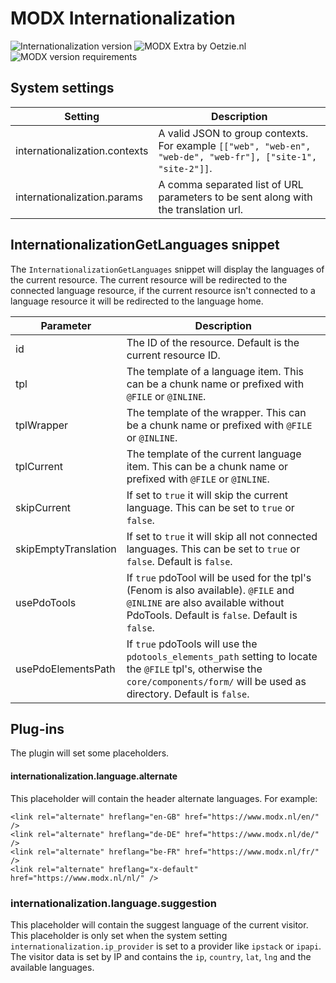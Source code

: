 # MODX Internationalization
![Internationalization version](https://img.shields.io/badge/version-1.0.1-blue.svg) ![MODX Extra by Oetzie.nl](https://img.shields.io/badge/checked%20by-oetzie-blue.svg) ![MODX version requirements](https://img.shields.io/badge/modx%20version%20requirement-2.4%2B-brightgreen.svg)

## System settings

| Setting                  | Description                                                                  |
|----------------------------|------------------------------------------------------------------------------|
| internationalization.contexts | A valid JSON to group contexts. For example `[["web", "web-en", "web-de", "web-fr"], ["site-1", "site-2"]]`. |
| internationalization.params | A comma separated list of URL parameters to be sent along with the translation url. |

## InternationalizationGetLanguages snippet

The `InternationalizationGetLanguages` snippet will display the languages of the current resource. The current resource will
be redirected to the connected language resource, if the current resource isn't connected to a language resource it will be redirected
to the language home.

| Parameter                  | Description                                                                  |
|----------------------------|------------------------------------------------------------------------------|
| id | The ID of the resource. Default is the current resource ID. |
| tpl | The template of a language item. This can be a chunk name or prefixed with `@FILE` or `@INLINE`. |
| tplWrapper | The template of the wrapper. This can be a chunk name or prefixed with `@FILE` or `@INLINE`. |
| tplCurrent | The template of the current language item. This can be a chunk name or prefixed with `@FILE` or `@INLINE`. |
| skipCurrent | If set to `true` it will skip the current language. This can be set to `true` or `false`. |
| skipEmptyTranslation | If set to `true` it will skip all not connected languages. This can be set to `true` or `false`. Default is `false`. |
| usePdoTools | If `true` pdoTool will be used for the tpl's (Fenom is also available). `@FILE` and `@INLINE` are also available without PdoTools. Default is `false`. Default is `false`. |
| usePdoElementsPath | If `true` pdoTools will use the `pdotools_elements_path` setting to locate the `@FILE` tpl's, otherwise the `core/components/form/` will be used as directory. Default is `false`. |

## Plug-ins

The plugin will set some placeholders.

#### internationalization.language.alternate

This placeholder will contain the header alternate languages. For example:

```
<link rel="alternate" hreflang="en-GB" href="https://www.modx.nl/en/" />
<link rel="alternate" hreflang="de-DE" href="https://www.modx.nl/de/" />
<link rel="alternate" hreflang="be-FR" href="https://www.modx.nl/fr/" />
<link rel="alternate" hreflang="x-default" href="https://www.modx.nl/nl/" />
```

### internationalization.language.suggestion

This placeholder will contain the suggest language of the current visitor. This placeholder is only set when the system setting
`internationalization.ip_provider` is set to a provider like `ipstack` or `ipapi`. The visitor data is set by IP and contains 
the `ip`, `country`, `lat`, `lng` and the available languages.
